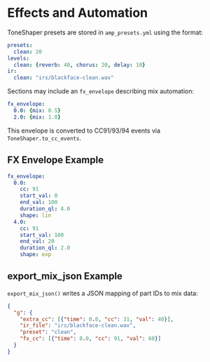 # Effects and Automation

ToneShaper presets are stored in `amp_presets.yml` using the format:

```yaml
presets:
  clean: 20
levels:
  clean: {reverb: 40, chorus: 20, delay: 10}
ir:
  clean: "irs/blackface-clean.wav"
```

Sections may include an `fx_envelope` describing mix automation:

```yaml
fx_envelope:
  0.0: {mix: 0.5}
  2.0: {mix: 1.0}
```

This envelope is converted to CC91/93/94 events via `ToneShaper.to_cc_events`.

## FX Envelope Example

```yaml
fx_envelope:
  0.0:
    cc: 91
    start_val: 0
    end_val: 100
    duration_ql: 4.0
    shape: lin
  4.0:
    cc: 91
    start_val: 100
    end_val: 20
    duration_ql: 2.0
    shape: exp
```

## export_mix_json Example

`export_mix_json()` writes a JSON mapping of part IDs to mix data:

```json
{
  "g": {
    "extra_cc": [{"time": 0.0, "cc": 31, "val": 40}],
    "ir_file": "irs/blackface-clean.wav",
    "preset": "clean",
    "fx_cc": [{"time": 0.0, "cc": 91, "val": 60}]
  }
}
```
